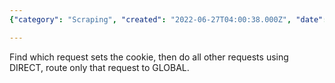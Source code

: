 ```yaml
---
{"category": "Scraping", "created": "2022-06-27T04:00:38.000Z", "date": "2022-06-27 04:00:38", "description": "The article focuses on a project called \"Speedup Tujia Scraping\". It explains how to identify the request that sets the cookie and recommends using DIRECT for other requests while directing only that specific request to GLOBAL.", "modified": "2022-08-18T16:10:52.610Z", "tags": ["clash", "freelancer", "tips"], "title": "SpeedUp Tujia Scraping"}

---
```


Find which request sets the cookie, then do all other requests using DIRECT, route only that request to GLOBAL.
